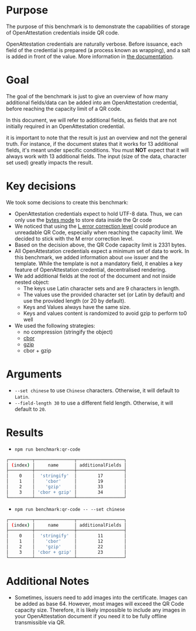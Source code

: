 # Purpose

The purpose of this benchmark is to demonstrate the capabilities of storage of OpenAttestation credentials inside QR code.

OpenAttestation credentials are naturally verbose. Before issuance, each field of the credential is prepared (a process known as wrapping), and a salt is added in front of the value. More information in [the documentation](https://www.openattestation.com/docs/how-does-it-work/document-integrity).

# Goal

The goal of the benchmark is just to give an overview of how many additional fields/data can be added into am OpenAttestation credential, before reaching the capacity limit of a QR code.

In this document, we will refer to additional fields, as fields that are not initially required in an OpenAttestation credential.

it is important to note that the result is just an overview and not the general truth. For instance, if the document states that it works for 13 additional fields, it's meant under specific conditions. You must **NOT** expect that it will always work with 13 additional fields. The input (size of the data, character set used) greatly impacts the result.

# Key decisions

We took some decisions to create this benchmark:

- OpenAttestation credentials expect to hold UTF-8 data. Thus, we can only use the [bytes mode](https://www.npmjs.com/package/qrcode#qr-code-capacity) to store data inside the Qr code
- We noticed that using the [L error correction level](https://www.npmjs.com/package/qrcode#error-correction-level) could produce an unreadable QR Code, especially when reaching the capacity limit. We decided to stick with the M error correction level.
- Based on the decision above, the QR Code capacity limit is 2331 bytes.
- All OpenAttestation credentials expect a minimum set of data to work. In this benchmark, we added information about `one` issuer and the template. While the template is not a mandatory field, it enables a key feature of OpenAttestation credential, decentralised rendering.
- We add additional fields at the root of the document and not inside nested object:
  - The keys use Latin character sets and are 9 characters in length.
  - The values use the provided character set (or Latin by default) and use the provided length (or 20 by default).
  - Keys and Values always have the same size.
  - Keys and values content is randomized to avoid gzip to perform to0 well
- We used the following strategies:
  - no compression (stringify the object)
  - [cbor](https://cbor.io/)
  - [gzip](https://www.gnu.org/software/gzip/)
  - cbor + gzip

# Arguments

- `--set chinese` to use `Chinese` characters. Otherwise, it will default to `Latin`.
- `--field-length 30` to use a different field length. Otherwise, it will default to `20`.

# Results

- `npm run benchmark:qr-code`

```bash
┌─────────┬───────────────┬──────────────────┐
│ (index) │     name      │ additionalFields │
├─────────┼───────────────┼──────────────────┤
│    0    │  'stringify'  │        17        │
│    1    │    'cbor'     │        19        │
│    2    │    'gzip'     │        33        │
│    3    │ 'cbor + gzip' │        34        │
└─────────┴───────────────┴──────────────────┘
```

- `npm run benchmark:qr-code -- --set chinese`

```bash
┌─────────┬───────────────┬──────────────────┐
│ (index) │     name      │ additionalFields │
├─────────┼───────────────┼──────────────────┤
│    0    │  'stringify'  │        11        │
│    1    │    'cbor'     │        12        │
│    2    │    'gzip'     │        22        │
│    3    │ 'cbor + gzip' │        23        │
└─────────┴───────────────┴──────────────────┘
```

# Additional Notes

- Sometimes, issuers need to add images into the certificate. Images can be added as base 64. However, most images will exceed the QR Code capacity size. Therefore, it is likely impossible to include any images in your OpenAttestation document if you need it to be fully offline transmissible via QR.
